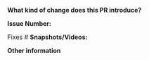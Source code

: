 
**What kind of change does this PR introduce?**
<!-- add detailed explanation -->
<!-- E.g. a bugfix, feature, refactoring, etc… -->

**Issue Number:**

Fixes #<!--Add related issue number here.-->
**Snapshots/Videos:**

<!--Add snapshots or videos wherever possible.-->
**Other information**

<!--Add extra information about this PR here-->
